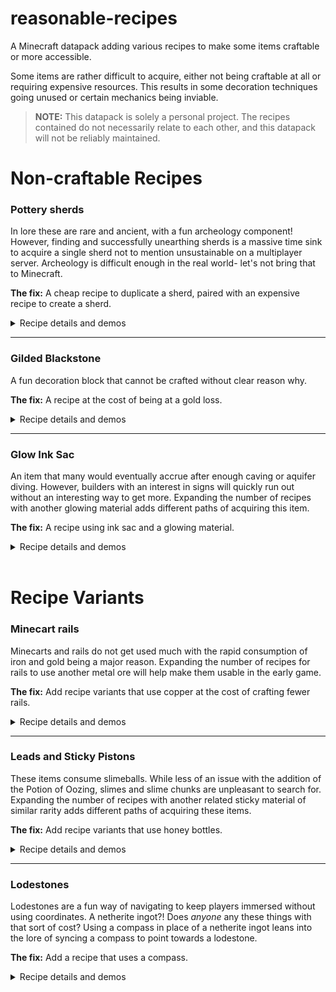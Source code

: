 # reasonable-recipes
A Minecraft datapack adding various recipes to make some items craftable or more accessible.

Some items are rather difficult to acquire, either not being craftable at all or requiring expensive resources. This results in some decoration techniques going unused or certain mechanics being inviable.

> **NOTE:** This datapack is solely a personal project. The recipes contained do not necessarily relate to each other, and this datapack will not be reliably maintained.

# Non-craftable Recipes

### Pottery sherds

In lore these are rare and ancient, with a fun archeology component! However, finding and successfully unearthing sherds is a massive time sink to acquire a single sherd not to mention unsustainable on a multiplayer server. Archeology is difficult enough in the real world- let's not bring that to Minecraft.

**The fix:** A cheap recipe to duplicate a sherd, paired with an expensive recipe to create a sherd.

<details>
<summary>Recipe details and demos</summary>

> Pottery sherd duplication is a simple shapeless recipe of a brick and a sherd.
>
> ![Angler pottery sherd duplication with a brick and an angler pottery sherd, resulting in two angler pottery sherds](/static/sherd_duplication.png)
>
> Pottery sherd creation uses a similar recipe to smithing template duplication. In this creation recipe, the center-most item is related to the desired sherd and a brick stands in for the smithing template in the top row middle column.
> 
> ![Angler pottery sherd creation recipe with a brick in the top row middle column, a fishing rod in the center row middle column, and the remaining seven spaces filled with diamonds](/static/angler_pottery_sherd.png)
>
> | Sherd name | Sherd image | Creation item |
> | --- | --- | --- |
> | Angler | ![Sherd](/static/120px-Angler_Pottery_Sherd_JE1_BE1.webp) | Fishing rod |
> | Archer | ![Sherd](/static/120px-Archer_Pottery_Sherd_JE2_BE2.webp) | Bow |
> | Arms up | ![Sherd](/static/120px-Arms_Up_Pottery_Sherd_JE1_BE2.webp) | Rotten flesh |
> | Blade | ![Sherd](/static/120px-Blade_Pottery_Sherd_JE1_BE1.webp) | Any sword |
> | Brewer | ![Sherd](/static/120px-Brewer_Pottery_Sherd_JE1_BE1.webp) | Any potion, including a water bottle |
> | Burn | ![Sherd](/static/120px-Burn_Pottery_Sherd_JE1_BE1.webp) | Campfire |
> | Danger | ![Sherd](/static/120px-Danger_Pottery_Sherd_JE1_BE1.webp) | Gunpowder |
> | Explorer | ![Sherd](/static/120px-Explorer_Pottery_Sherd_JE1_BE1.webp) | Map |
> | Flow | ![Sherd](/static/120px-Flow_Pottery_Sherd_JE1_BE1.webp) | Wind charge |
> | Friend | ![Sherd](/static/120px-Friend_Pottery_Sherd_JE1_BE1.webp) | Poppy |
> | Guster | ![Sherd](/static/120px-Guster_Pottery_Sherd_JE1_BE1.webp) | Breeze rod |
> | Heart | ![Sherd](/static/120px-Heart_Pottery_Sherd_JE1_BE1.webp) | Baked potato |
> | Heartbreak | ![Sherd](/static/120px-Heartbreak_Pottery_Sherd_JE1_BE1.webp) | Poisonous potato |
> | Howl | ![Sherd](/static/120px-Howl_Pottery_Sherd_JE1_BE1.webp) | Wolf armor |
> | Miner | ![Sherd](/static/120px-Miner_Pottery_Sherd_JE1_BE1.webp) | Any pickaxe |
> | Mourner | ![Sherd](/static/120px-Mourner_Pottery_Sherd_JE1_BE1.webp) | Sculk shrieker |
> | Plenty | ![Sherd](/static/120px-Plenty_Pottery_Sherd_JE1_BE1.webp) | Chest |
> | Prize | ![Sherd](/static/120px-Prize_Pottery_Sherd_JE1_BE2.webp) | Emerald |
> | Scrape | ![Sherd](/static/120px-Scrape_Pottery_Sherd_JE1_BE1.webp) | Any axe |
> | Sheaf | ![Sherd](/static/120px-Sheaf_Pottery_Sherd_JE1_BE1.webp) | Wheat |
> | Shelter | ![Sherd](/static/120px-Shelter_Pottery_Sherd_JE1_BE1.webp) | Any sapling |
> | Skull | ![Sherd](/static/120px-Skull_Pottery_Sherd_JE1_BE2.webp) | Bone |
> | Snort | ![Sherd](/static/120px-Snort_Pottery_Sherd_JE1_BE1.webp) | Moss block |

</details>

---

### Gilded Blackstone

A fun decoration block that cannot be crafted without clear reason why.

**The fix:** A recipe at the cost of being at a gold loss.

<details>
<summary>Recipe details and demos</summary>

> Mining a gilded blackstone block will give 5 gold nuggets at most, regardless of the level of fortune enchantments (as of v1.21.3).
>
> ![Gilded blackstone recipe with blackstone in the center row middle column surrounded by eight gold nuggets](/static/gilded_blackstone.png)

</details>

---

### Glow Ink Sac

An item that many would eventually accrue after enough caving or aquifer diving. However, builders with an interest in signs will quickly run out without an interesting way to get more. Expanding the number of recipes with another glowing material adds different paths of acquiring this item.

**The fix:** A recipe using ink sac and a glowing material.

<details>
<summary>Recipe details and demos</summary>

> A simple shapeless recipe containing an ink sac and a glowing material (glowstone dust, glowberry, or glow lichen).
>
> ![Glow ink sac recipe with an ink sac and a glowing material, either glowstone dust, glowberry, or glow lichen](/static/glow_ink_sac.gif)

</details>

<br>

# Recipe Variants

### Minecart rails

Minecarts and rails do not get used much with the rapid consumption of iron and gold being a major reason. Expanding the number of recipes for rails to use another metal ore will help make them usable in the early game.

**The fix:** Add recipe variants that use copper at the cost of crafting fewer rails.

<details>
<summary>Recipe details and demos</summary>

> All rail recipes have a variant with copper ingots replacing the metal ingots of the vanilla recipe. Replacing iron results in half (1/2) the number of rails.
>
> ![Rail recipe with copper ingots replacing iron ingots, resulting in eight rails](/static/rail.png)
>
> ![Detector rail recipe with copper ingots replacing iron ingots, resulting in three rails](/static/detector_rail.png)
>
> ![Activator rail recipe with copper ingots replacing iron ingots, resulting in three rails](/static/activator_rail.png)
>
> Replacing gold results in a third (1/3) the number of rails.
>
> ![Powered rail recipe with copper ingots replacing gold ingots, resulting in a third as many rails](/static/powered_rail.png)

</details>

---

### Leads and Sticky Pistons

These items consume slimeballs. While less of an issue with the addition of the Potion of Oozing, slimes and slime chunks are unpleasant to search for. Expanding the number of recipes with another related sticky material of similar rarity adds different paths of acquiring these items.

**The fix:** Add recipe variants that use honey bottles.

<details>
<summary>Recipe details and demos</summary>

> ![Lead recipe with a honey bottle replacing the slimeball of the vanilla recipe](/static/lead.png)
>
> ![Sticky piston recipe with a honey bottle replacing the slimeball of the vailla recipe](/static/sticky_piston.png)

</details>

---

### Lodestones

Lodestones are a fun way of navigating to keep players immersed without using coordinates. A netherite ingot?! Does _anyone_ any these things with that sort of cost? Using a compass in place of a netherite ingot leans into the lore of syncing a compass to point towards a lodestone.

**The fix:** Add a recipe that uses a compass.

<details>
<summary>Recipe details and demos</summary>

> ![Lode stone recipe with a compass replacing the netherite ingot of the vanilla recipe](/static/lodestone.png)

</details>

